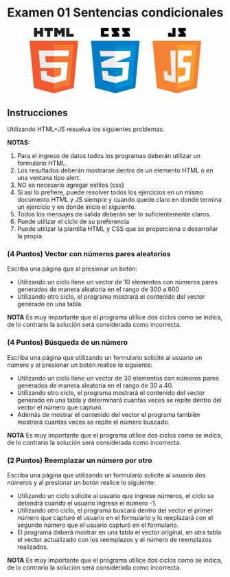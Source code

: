 # Examen 01 Sentencias condicionales

<center>
<img src="img/js.png" width="400" title="CSS3">
</center>

## Instrucciones

Utilizando HTML+JS resuelva los siguientes problemas.

**NOTAS:**

1. Para el ingreso de datos todos los programas deberán utilizar un formulario HTML.
2. Los resultados deberán mostrarse dentro de un elemento HTML ó en una ventana tipo alert.
3. NO es necesario agregar estilos (css)
4. Si así lo prefiere, puede resolver todos los ejercicios en un mismo documento HTML y JS siempre y cuando quede claro en donde termina un ejercicio y en donde inicia el siguiente.
5. Todos los mensajes de salida deberán ser lo suficientemente claros.
6. Puede utilizar el ciclo de su preferencia
7. Puede utilizar la plantilla HTML y CSS que se proporciona o desarrollar la propia

### (4 Puntos) Vector con números pares aleatorios

Escriba una página que al presionar un botón:

- Utilizando un ciclo llene un vector de 10 elementos con números pares generados de manera aleatoria en el rango de 300 a 600
- Utilizando otro ciclo, el programa mostrará el contenido del vector generado en una tabla.

**NOTA** Es muy importante que el programa utilice dos ciclos como se indica, de lo contrario la solución será considerada como incorrecta.

### (4 Puntos) Búsqueda de un número

Escriba una página que utilizando un formulario solicite al usuario un número y al presionar un botón realice lo siguiente:

- Utilizando un ciclo llene un vector de 30 elementos con números pares generados de manera aleatoria en el rango de 30 a 40.
- Utilizando otro ciclo, el programa mostrará el contenido del vector generado en una tabla y determinará cuantas veces se repite dentro del vector el número que capturó.
- Además de mostrar el contenido del vector el programa también mostrará cuantas veces se repite el número buscado.

**NOTA** Es muy importante que el programa utilice dos ciclos como se indica, de lo contrario la solución será considerada como incorrecta.

### (2 Puntos) Reemplazar un número por otro

Escriba una página que utilizando un formulario solicite al usuario dos números y al presionar un botón realice lo siguiente:

- Utilizando un ciclo solicite al usuario que ingrese números, el ciclo se detendrá cuando el usuario ingrese el número -1.
- Utilizando otro ciclo, el programa buscará dentro del vector el primer número que capturó el usuario en el formulario y lo reeplazará con el segundo número que el usuario capturó en el formulario.
- El programa deberá mostrar en una tabla el vector original, en otra tabla el vector actualizado con los reemplazos y el número de reemplazos realizados.

**NOTA** Es muy importante que el programa utilice dos ciclos como se indica, de lo contrario la solución será considerada como incorrecta.
